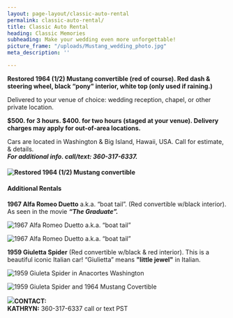 ```yaml
---
layout: page-layout/classic-auto-rental
permalink: classic-auto-rental/
title: Classic Auto Rental
heading: Classic Memories
subheading: Make your wedding even more unforgettable!
picture_frame: "/uploads/Mustang_wedding_photo.jpg"
meta_description: ''

---
```

**Restored 1964 (1/2) Mustang convertible (red of course). Red dash & steering wheel, black “pony" interior, white top (only used if raining.)**

Delivered to your venue of choice: wedding reception, chapel, or other private location.

**$500. for 3 hours. $400. for two hours (staged at your venue). Delivery charges may apply for out-of-area locations.**

Cars are located in Washington & Big Island, Hawaii, USA.  Call for estimate, & details.  
**_For additional info. call/text: 360-317-6337._**

#### ![Restored 1964 (1/2) Mustang convertible](https://res.cloudinary.com/wesedholm/image/upload/v1544346157/mustang-photo-stack-larger.jpg "Restored 1964 (1/2) Mustang convertible")

#### Additional Rentals

**1967 Alfa Romeo Duetto** a.k.a. “boat tail”. (Red convertible w/black interior). As seen in the movie **_“The Graduate”._** 

![1967 Alfa Romeo Duetto a.k.a. “boat tail”](https://res.cloudinary.com/wesedholm/image/upload/w_800,q_90/v1544345602/CLASSIC-RENTAL-DUETTO-.jpg "1967 Alfa Romeo Duetto a.k.a. “boat tail”")

![1967 Alfa Romeo Duetto a.k.a. “boat tail”](https://res.cloudinary.com/wesedholm/image/upload/f_auto,q_auto,w_1111,l_assets:brand-logo,w_0.8,g_south_east/v1617876178/Rentals_On_Offer/IMG_Duetto-with-cat.jpg "1967 Alfa Romeo Duetto a.k.a. “boat tail”")

**1959 Giuletta Spider** (Red convertible w/black & red interior). This is a beautiful iconic Italian car! “Giulietta” means **"little jewel"** in Italian.

![1959 Giuleta Spider in Anacortes Washington](https://res.cloudinary.com/wesedholm/image/upload/f_auto,q_auto,w_1111,l_assets:brand-logo,w_0.14,g_south_east/v1617876178/Rentals_On_Offer/Giulietta_Front.jpg "1959 Giuleta Spider in Anacortes Washington")

![1959 Giuleta Spider and 1964 Mustang Covertible](https://res.cloudinary.com/wesedholm/image/upload/f_auto,q_auto,w_1111,l_assets:brand-logo,w_0.8,g_south_west/v1617876178/Rentals_On_Offer/Giulietta_and_Mustang_front-Edit.jpg "1959 Giuleta Spider and 1964 Mustang Covertible")

![](https://res.cloudinary.com/wesedholm/image/upload/f_auto,q_auto,w_1111,l_assets:brand-logo,w_0.8,g_south_east/v1617876178/Rentals_On_Offer/Giulietta_and_Mustang_rear-Edit.jpg)**CONTACT:**  
**KATHRYN:** 360-317-6337 call or text PST
